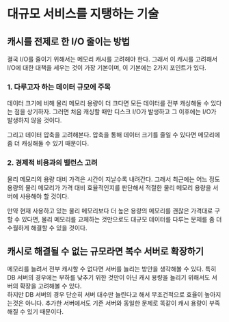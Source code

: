 # 대규모 서비스를 지탱하는 기술

## 캐시를 전제로 한 I/O 줄이는 방법

결국 I/O를 줄이기 위해서는 메모리 캐시를 고려해야 한다. 그래서 이 캐시를 고려해서 I/O에 대한 대책을 세우는 것이 가장 기본이며, 이 기본에는 2가지 포인트가 있다.

### 1. 다루고자 하는 데이터 규모에 주목

데이터 크기에 비해 물리 메모리 용량이 더 크다면 모든 데이터를 전부 캐싱해둘 수 있다는 점을 상기하자. 그러면 처음 캐싱할 때만 디스크 I/O가 발생하고 그 이후에는 I/O가 발생하지 않을 것이다.

그리고 데이터 압축을 고려해본다. 압축을 통해 데이터 크기를 줄일 수 있다면 메모리에 좀 더 캐싱해둘 수 있기 때문이다.

### 2. 경제적 비용과의 밸런스 고려

물리 메모리의 용량 대비 가격은 시간이 지날수록 내려간다. 그래서 최근에는 어느 정도 용량의 물리 메모리가 가격 대비 효율적인지를 판단해서 적절한 물리 메모리 용량을 서버에 사용해야 할 것이다.

만약 현재 사용하고 있는 물리 메모리보다 더 높은 용량의 메모리를 괜찮은 가격대로 구할 수 있다면, 물리 메모리를 교체하는 것만으로도 대규모 데이터를 다루는 문제를 좀 더 수월하게 해결할 수 있을 것이다.

## 캐시로 해결될 수 없는 규모라면 복수 서버로 확장하기

메모리를 늘려서 전부 캐시할 수 없다면 서버를 늘리는 방안을 생각해볼 수 있다. 특히 DB 서버의 경우에는 부하를 낮추기 위한 것만이 아닌 캐시 용량을 늘리기 위해서도 서버의 확장을 고려해볼 수 있다.<br/>
하지만 DB 서버의 경우 단순히 서버 대수만 늘린다고 해서 무조건적으로 효율이 높아지는것은 아니다. 추가한 서버에서도 기존 서버와 동일한 문제로 똑같이 캐시 용량이 부족해질 수 있기 때문이다.
